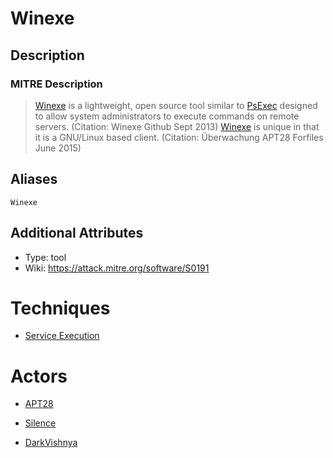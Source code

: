 
# Winexe

## Description

### MITRE Description

> [Winexe](https://attack.mitre.org/software/S0191) is a lightweight, open source tool similar to [PsExec](https://attack.mitre.org/software/S0029) designed to allow system administrators to execute commands on remote servers. (Citation: Winexe Github Sept 2013) [Winexe](https://attack.mitre.org/software/S0191) is unique in that it is a GNU/Linux based client. (Citation: Überwachung APT28 Forfiles June 2015)

## Aliases

```
Winexe
```

## Additional Attributes

* Type: tool
* Wiki: https://attack.mitre.org/software/S0191

# Techniques


* [Service Execution](../techniques/Service-Execution.md)


# Actors


* [APT28](../actors/APT28.md)

* [Silence](../actors/Silence.md)
    
* [DarkVishnya](../actors/DarkVishnya.md)
    
